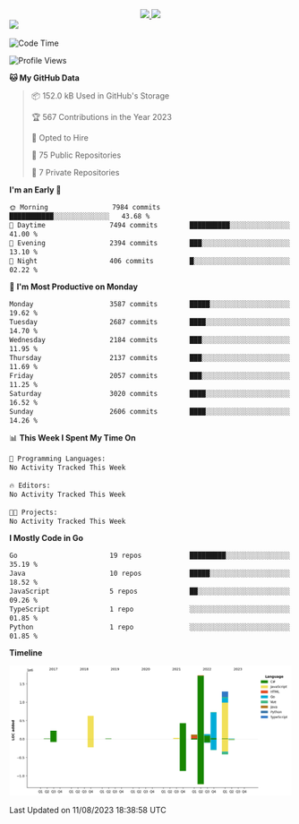 <div align="center">
  <a href="https://github.com/arielsrv">
    <img height="180em" src="https://github-readme-stats.vercel.app/api?username=arielsrv&show_icons=true&theme=radical&include_all_commits=true&count_private=true"/>
    <img height="180em" src="https://github-readme-stats.vercel.app/api/top-langs/?username=arielsrv&layout=compact&langs_count=10&theme=radical"/>
 </a>
</div>

<div>
  <a href="https://www.linkedin.com/in/arielpineiro/" target="_blank">
    <img src="https://img.shields.io/badge/-LinkedIn-%230077B5?style=for-the-badge&logo=linkedin&logoColor=white" target="_blank">
  </a>
</div>

<!--START_SECTION:waka-->
![Code Time](http://img.shields.io/badge/Code%20Time-0%20secs-blue)

![Profile Views](http://img.shields.io/badge/Profile%20Views-0-blue)

**🐱 My GitHub Data** 

> 📦 152.0 kB Used in GitHub's Storage 
 > 
> 🏆 567 Contributions in the Year 2023
 > 
> 💼 Opted to Hire
 > 
> 📜 75 Public Repositories 
 > 
> 🔑 7 Private Repositories 
 > 
**I'm an Early 🐤** 

```text
🌞 Morning                7984 commits        ███████████░░░░░░░░░░░░░░   43.68 % 
🌆 Daytime                7494 commits        ██████████░░░░░░░░░░░░░░░   41.00 % 
🌃 Evening                2394 commits        ███░░░░░░░░░░░░░░░░░░░░░░   13.10 % 
🌙 Night                  406 commits         █░░░░░░░░░░░░░░░░░░░░░░░░   02.22 % 
```
📅 **I'm Most Productive on Monday** 

```text
Monday                   3587 commits        █████░░░░░░░░░░░░░░░░░░░░   19.62 % 
Tuesday                  2687 commits        ████░░░░░░░░░░░░░░░░░░░░░   14.70 % 
Wednesday                2184 commits        ███░░░░░░░░░░░░░░░░░░░░░░   11.95 % 
Thursday                 2137 commits        ███░░░░░░░░░░░░░░░░░░░░░░   11.69 % 
Friday                   2057 commits        ███░░░░░░░░░░░░░░░░░░░░░░   11.25 % 
Saturday                 3020 commits        ████░░░░░░░░░░░░░░░░░░░░░   16.52 % 
Sunday                   2606 commits        ████░░░░░░░░░░░░░░░░░░░░░   14.26 % 
```


📊 **This Week I Spent My Time On** 

```text
💬 Programming Languages: 
No Activity Tracked This Week

🔥 Editors: 
No Activity Tracked This Week

🐱‍💻 Projects: 
No Activity Tracked This Week
```

**I Mostly Code in Go** 

```text
Go                       19 repos            █████████░░░░░░░░░░░░░░░░   35.19 % 
Java                     10 repos            █████░░░░░░░░░░░░░░░░░░░░   18.52 % 
JavaScript               5 repos             ██░░░░░░░░░░░░░░░░░░░░░░░   09.26 % 
TypeScript               1 repo              ░░░░░░░░░░░░░░░░░░░░░░░░░   01.85 % 
Python                   1 repo              ░░░░░░░░░░░░░░░░░░░░░░░░░   01.85 % 
```



**Timeline**

![Lines of Code chart](https://raw.githubusercontent.com/arielsrv/arielsrv/main/assets/bar_graph.png)


 Last Updated on 11/08/2023 18:38:58 UTC
<!--END_SECTION:waka-->
